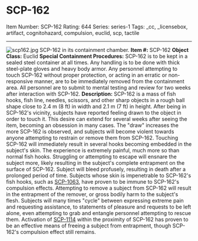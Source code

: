 # SCP-162
Item Number: SCP-162
Rating: 644
Series: series-1
Tags: _cc, _licensebox, artifact, cognitohazard, compulsion, euclid, scp, tactile

---

![scp162.jpg](https://scp-wiki.wdfiles.com/local--files/scp-162/scp162.jpg)
SCP-162 in its containment chamber.
**Item #:** SCP-162
**Object Class:** Euclid
**Special Containment Procedures:** SCP-162 is to be kept in a sealed steel container at all times. Any handling is to be done with thick steel-plate gloves and heavy body armor. Any personnel attempting to touch SCP-162 without proper protection, or acting in an erratic or non-responsive manner, are to be immediately removed from the containment area. All personnel are to submit to mental testing and review for two weeks after interaction with SCP-162.
**Description:** SCP-162 is a mass of fish hooks, fish line, needles, scissors, and other sharp objects in a rough ball shape close to 2.4 m (8 ft) in width and 2.1 m (7 ft) in height. After being in SCP-162's vicinity, subjects have reported feeling drawn to the object in order to touch it. This desire can extend for several weeks after seeing the item, becoming an obsession in many cases. The "draw" increases the more SCP-162 is observed, and subjects will become violent towards anyone attempting to restrain or remove them from SCP-162.
Touching SCP-162 will immediately result in several hooks becoming embedded in the subject's skin. The experience is extremely painful, much more so than normal fish hooks. Struggling or attempting to escape will ensnare the subject more, likely resulting in the subject's complete entrapment on the surface of SCP-162. Subject will bleed profusely, resulting in death after a prolonged period of time. Subjects whose skin is impenetrable to SCP-162's fish hooks, such as [SCP-1063](/scp-1063), have proven to be immune to SCP-162's compulsion effects.
Attempting to remove a subject from SCP-162 will result in the entrapment of the remover, or gross bodily harm to the subject's flesh. Subjects will many times "cycle" between expressing extreme pain and requesting assistance, to statements of pleasure and requests to be left alone, even attempting to grab and entangle personnel attempting to rescue them. Activation of [SCP-1114](/scp-1114) within the proximity of SCP-162 has proven to be an effective means of freeing a subject from entrapment, though SCP-162's compulsion effect still remains.